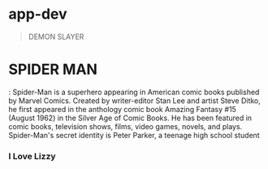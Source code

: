 # app-dev
> DEMON SLAYER

# SPIDER MAN
:  Spider-Man is a superhero appearing in American comic books published by Marvel Comics. Created by writer-editor Stan Lee and artist Steve Ditko, he first appeared in the anthology comic book Amazing Fantasy #15 (August 1962) in the Silver Age of Comic Books. He has been featured in comic books, television shows, films, video games, novels, and plays.
Spider-Man's secret identity is Peter Parker, a teenage high school student 
### I Love Lizzy
